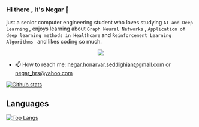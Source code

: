 ### Hi there , It's Negar 👋
just a senior computer engineering student who loves studying  ```AI and Deep Learning``` , enjoys learning about ```Graph Neural Networks``` , ```Application of deep learning methods in Healthcare``` and ```Reinforcement Learning Algorithms ``` and likes coding so much.

<p align="center">
  <a href="https://github.com/negarhonarvar/Computer-architecture-">
    <img src="https://skillicons.dev/icons?i=androidstudio,c,cpp,flutter,git,idea,java,matlab,py"/>
  </a>
</p>

- 📫 How to reach me: negar.honarvar.seddighian@gmail.com or negar_hrs@yahoo.com

<a href="#">![Github stats](https://github-readme-stats.vercel.app/api?username=negarhonarvar&theme=blueberry&count_private=true&hide_border=true&line_height=20)</a>

## Languages
<a href="#">![Top Langs](https://github-readme-stats.vercel.app/api/top-langs/?username=negarhonarvar&layout=compact&theme=blueberry&count_private=true&hide_border=true)</a>
<!--
[![Top Langs](https://github-readme-stats.vercel.app/api/top-langs/?username=negarhonarvar&hide_progress=true&theme=highcontrast)](https://github.com/negarhonarvar?tab=repositories)
                      

**negarhonarvar/negarhonarvar** is a ✨ _special_ ✨ repository because its `README.md` (this file) appears on your GitHub profile.

Here are some ideas to get you started:

- 🔭 I’m currently working on ...
- 🌱 I’m currently learning ...
- 👯 I’m looking to collaborate on ...
- 🤔 I’m looking for help with ...
- 💬 Ask me about ...
- 📫 How to reach me: ...
- 😄 Pronouns: ...
- ⚡ Fun fact: ...
-->
